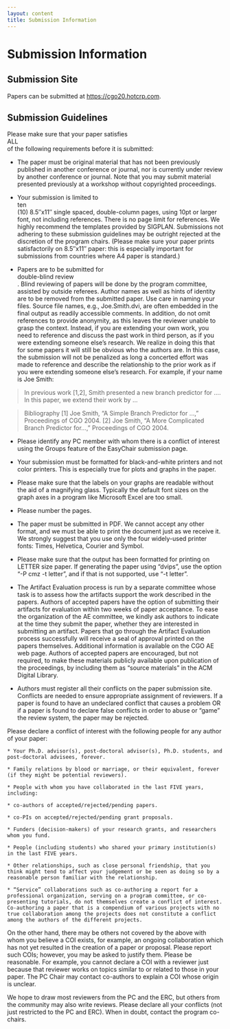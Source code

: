 ```yaml
---
layout: content
title: Submission Information
---
```


# Submission Information
## Submission Site
Papers can be submitted at https://cgo20.hotcrp.com.

## Submission Guidelines
Please make sure that your paper satisfies <br>ALL</br> of the following requirements before it is submitted:

* The paper must be original material that has not been previously published in another conference or journal, nor is currently under review by another conference or journal. Note that you may submit material presented previously at a workshop without copyrighted proceedings.

* Your submission is limited to <br>ten</br> (10) 8.5″x11″ single spaced, double-column pages, using 10pt or larger font, not including references. There is no page limit for references. We highly recommend the templates provided by SIGPLAN. Submissions not adhering to these submission guidelines may be outright rejected at the discretion of the program chairs. (Please make sure your paper prints satisfactorily on 8.5″x11″ paper: this is especially important for submissions from countries where A4 paper is standard.)

* Papers are to be submitted for <br>double-blind review</br>. Blind reviewing of papers will be done by the program committee, assisted by outside referees. Author names as well as hints of identity are to be removed from the submitted paper. Use care in naming your files. Source file names, e.g., Joe.Smith.dvi, are often embedded in the final output as readily accessible comments. In addition, do not omit references to provide anonymity, as this leaves the reviewer unable to grasp the context. Instead, if you are extending your own work, you need to reference and discuss the past work in third person, as if you were extending someone else’s research. We realize in doing this that for some papers it will still be obvious who the authors are. In this case, the submission will not be penalized as long a concerted effort was made to reference and describe the relationship to the prior work as if you were extending someone else’s research. For example, if your name is Joe Smith:

> In previous work [1,2], Smith presented a new branch predictor for …. In this paper, we extend their work by …

> Bibliography
> [1] Joe Smith, “A Simple Branch Predictor for …,” Proceedings of CGO 2004.
> [2] Joe Smith, “A More Complicated Branch Predictor for…,” Proceedings of CGO 2004.

* Please identify any PC member with whom there is a conflict of interest using the Groups feature of the EasyChair submission page.

* Your submission must be formatted for black-and-white printers and not color printers. This is especially true for plots and graphs in the paper.

* Please make sure that the labels on your graphs are readable without the aid of a magnifying glass. Typically the default font sizes on the graph axes in a program like Microsoft Excel are too small.

* Please number the pages.

* The paper must be submitted in PDF. We cannot accept any other format, and we must be able to print the document just as we receive it. We strongly suggest that you use only the four widely-used printer fonts: Times, Helvetica, Courier and Symbol.

* Please make sure that the output has been formatted for printing on LETTER size paper. If generating the paper using “dvips”, use the option “-P cmz -t letter”, and if that is not supported, use “-t letter”.

* The Artifact Evaluation process is run by a separate committee whose task is to assess how the artifacts support the work described in the papers. Authors of accepted papers have the option of submitting their artifacts for evaluation within two weeks of paper acceptance. To ease the organization of the AE committee, we kindly ask authors to indicate at the time they submit the paper, whether they are interested in submitting an artifact. Papers that go through the Artifact Evaluation process successfully will receive a seal of approval printed on the papers themselves. Additional information is available on the CGO AE web page. Authors of accepted papers are encouraged, but not required, to make these materials publicly available upon publication of the proceedings, by including them as “source materials” in the ACM Digital Library.

* Authors must register all their conflicts on the paper submission site. Conflicts are needed to ensure appropriate assignment of reviewers. If a paper is found to have an undeclared conflict that causes a problem OR if a paper is found to declare false conflicts in order to abuse or “game” the review system, the paper may be rejected.

Please declare a conflict of interest with the following people for any author of your paper:

	* Your Ph.D. advisor(s), post-doctoral advisor(s), Ph.D. students, and post-doctoral advisees, forever.

	* Family relations by blood or marriage, or their equivalent, forever (if they might be potential reviewers).

	* People with whom you have collaborated in the last FIVE years, including:

	* co-authors of accepted/rejected/pending papers.

	* co-PIs on accepted/rejected/pending grant proposals.

	* Funders (decision-makers) of your research grants, and researchers whom you fund.

	* People (including students) who shared your primary institution(s) in the last FIVE years.

	* Other relationships, such as close personal friendship, that you think might tend to affect your judgement or be seen as doing so by a reasonable person familiar with the relationship.

	* “Service” collaborations such as co-authoring a report for a professional organization, serving on a program committee, or co-presenting tutorials, do not themselves create a conflict of interest. Co-authoring a paper that is a compendium of various projects with no true collaboration among the projects does not constitute a conflict among the authors of the different projects.

On the other hand, there may be others not covered by the above with whom you believe a COI exists, for example, an ongoing collaboration which has not yet resulted in the creation of a paper or proposal. Please report such COIs; however, you may be asked to justify them. Please be reasonable. For example, you cannot declare a COI with a reviewer just because that reviewer works on topics similar to or related to those in your paper. The PC Chair may contact co-authors to explain a COI whose origin is unclear.

We hope to draw most reviewers from the PC and the ERC, but others from the community may also write reviews. Please declare all your conflicts (not just restricted to the PC and ERC). When in doubt, contact the program co-chairs.